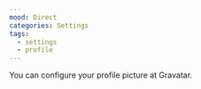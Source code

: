 ```yaml
---
mood: Direct
categories: Settings
tags:
  - settings
  - profile
---
```

You can configure your profile picture at Gravatar.
